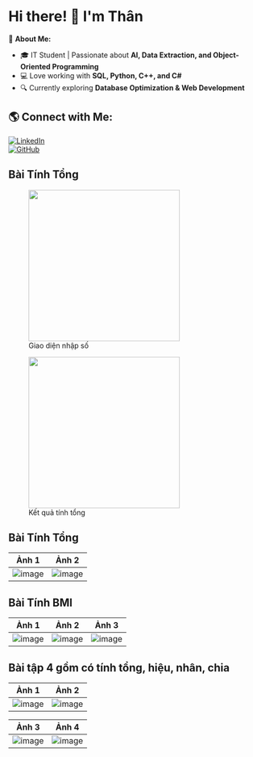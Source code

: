 # Hi there! 👋 I'm Thân

🚀 **About Me:**  
- 🎓 IT Student | Passionate about **AI, Data Extraction, and Object-Oriented Programming**  
- 💻 Love working with **SQL, Python, C++, and C#**  
- 🔍 Currently exploring **Database Optimization & Web Development**  

## 🌎 Connect with Me:
[![LinkedIn](https://img.shields.io/badge/-LinkedIn-0077B5?style=flat&logo=linkedin&logoColor=white)](https://linkedin.com/in/your-profile)  
[![GitHub](https://img.shields.io/badge/-GitHub-181717?style=flat&logo=github&logoColor=white)](https://github.com/your-github-username) 
<h2>Bài Tính Tổng</h2>
<p align="center">
    <figure>
        <img src="https://github.com/user-attachments/assets/d7d67093-28b4-4942-9d6b-4ae31456f185" width="300">
        <figcaption>Giao diện nhập số</figcaption>
    </figure>
    <figure>
        <img src="https://github.com/user-attachments/assets/664faa25-fca0-426f-907f-21594e7cde57" width="300">
        <figcaption>Kết quả tính tổng</figcaption>
    </figure>
</p>


## Bài Tính Tổng
| Ảnh 1 | Ảnh 2 |
|-------|-------|
| ![image](https://github.com/user-attachments/assets/d7d67093-28b4-4942-9d6b-4ae31456f185) | ![image](https://github.com/user-attachments/assets/664faa25-fca0-426f-907f-21594e7cde57) |

## Bài Tính BMI
| Ảnh 1 | Ảnh 2 | Ảnh 3 |
|-------|-------|-------|
| ![image](https://github.com/user-attachments/assets/778096a2-c0b7-4cea-a453-f8cdc0d3337d) | ![image](https://github.com/user-attachments/assets/d4d2c4f2-5f72-4fb8-a02f-48cc72996188) | ![image](https://github.com/user-attachments/assets/a0445366-2d78-4b84-97ac-a60e446691e2) |

<h2>Bài tập 4 gồm có tính tổng, hiệu, nhân, chia</h2> 

| Ảnh 1 | Ảnh 2 |
|-------|-------|
| ![image](https://github.com/user-attachments/assets/fbeac300-7519-480d-9955-0229ce28e797) | ![image](https://github.com/user-attachments/assets/5958f2f3-5e7e-4ee3-84bc-4b2c65091787) |

| Ảnh 3 | Ảnh 4 |
|-------|-------|
| ![image](https://github.com/user-attachments/assets/20b51460-2309-4d71-9dd3-22fd1e912949) | ![image](https://github.com/user-attachments/assets/9e64deef-f831-42af-a2d5-11df63d8cc16) |





